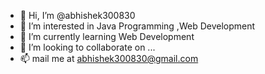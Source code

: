 - 👋 Hi, I’m @abhishek300830
- 👀 I’m interested in Java Programming ,Web Development
- 🌱 I’m currently learning Web Development
- 💞️ I’m looking to collaborate on ...
- 📫 mail me at abhishek300830@gmail.com 

<!---
abhishek300830/abhishek300830 is a ✨ special ✨ repository because its `README.md` (this file) appears on your GitHub profile.
You can click the Preview link to take a look at your changes.
--->
